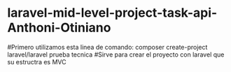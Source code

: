# laravel-mid-level-project-task-api-Anthoni-Otiniano

#Primero utilizamos esta linea de comando: composer create-project laravel/laravel prueba tecnica
#Sirve para crear el proyecto con laravel que su estructra es MVC 
